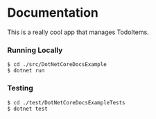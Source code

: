# Documentation  
 
This is a really cool app that manages TodoItems.

### Running Locally

```
$ cd ./src/DotNetCoreDocsExample
$ dotnet run
```

### Testing

```
$ cd ./test/DotNetCoreDocsExampleTests
$ dotnet test
```